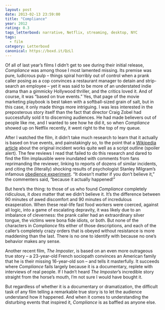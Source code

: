 ```yaml
---
layout: post 
date: 2013-02-13 23:59:00
title: "Compliance"
year: 2012
rating: 0.3
tags_letterboxd: narrative, Netflix, streaming, desktop, NYC
tags:
  - film
category: Letterboxd
canonical: https://boxd.it/QzLl
---
```


Of all of last year’s films I didn’t get to see during their initial release, <cite>Compliance</cite> was among those I most lamented missing. Its premise was pure, ludicrous pulp – things spiral horribly out of control when a prank caller posing as a cop convinces a restaurant manager to detain and strip-search an employee – yet it was said to be more of an understated indie drama than a gimmicky Hollywood thriller, and the critics loved it. And of course, it was “based on true events.” Yes, that page of the movie marketing playbook is best taken with a softball-sized grain of salt, but in this case, it only made things more intriguing. I was less interested in the preposterous story itself than the fact that director Craig Zobel had successfully sold it to discerning audiences. He had made believers out of people like me, and I wanted to see how he did it, so when <cite>Compliance</cite> showed up on Netflix recently, it went right to the top of my queue.

After I watched the film, it didn’t take much research to learn that it actually is based on true events, and painstakingly so, to the point that a [Wikipedia article](http://en.wikipedia.org/wiki/Strip_search_prank_call_scam#Mount_Washington.2C_Kentucky.2C_incident) about the original incident works quite well as a script outline (spoiler alert). The few reviews I read that failed to do this research and dared to find the film implausible were inundated with comments from fans reprimanding the reviewer, linking to reports of dozens of similar incidents, and citing the (literally) shocking results of psychologist Stanley Milgram’s infamous [obedience experiment](http://en.wikipedia.org/wiki/Milgram_experiment). “It doesn’t matter if you don’t believe it,” the commenters said, “because it actually happened!”

But here’s the thing: to those of us who found <cite>Compliance</cite> completely ridiculous, it *does* matter that we didn’t believe it. It’s the difference between 90 minutes of awed discomfort and 90 minutes of incredulous exasperation. When these real-life fast food workers were coerced, against all logic, into a game of escalating depravity, it was likely due to an imbalance of cleverness: the prank caller had an extraordinary silver tongue, the victims were bona fide idiots, or both. But none of the characters in <cite>Compliance</cite> fits either of those descriptions, and each of the caller’s completely crazy orders that is obeyed without resistance is more maddening than the last. There is no one to identify with because no one’s behavior makes any sense.

Another recent film, <cite>The Imposter</cite>, is based on an even more outrageous true story – a 23-year-old French sociopath convinces an American family that he is their missing 16-year-old son – and tells it masterfully. It succeeds where <cite>Compliance</cite> fails largely because it is a documentary, replete with interviews of real people. If I hadn’t heard <cite>The Imposter</cite>’s incredible story straight from the horse’s mouth, I’m not sure I would have bought it.

But regardless of whether it is a documentary or dramatization, the difficult task of any film telling a remarkable true story is to let the audience understand how it happened. And when it comes to understanding the disturbing events that inspired it, <cite>Compliance</cite> is as baffled as anyone else.